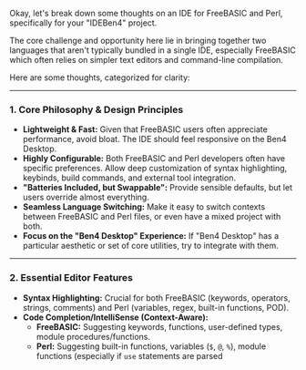 Okay, let's break down some thoughts on an IDE for FreeBASIC and Perl, specifically for your "IDEBen4" project.

The core challenge and opportunity here lie in bringing together two languages that aren't typically bundled in a single IDE, especially FreeBASIC which often relies on simpler text editors and command-line compilation.

Here are some thoughts, categorized for clarity:

---

### **1. Core Philosophy & Design Principles**

*   **Lightweight & Fast:** Given that FreeBASIC users often appreciate performance, avoid bloat. The IDE should feel responsive on the Ben4 Desktop.
*   **Highly Configurable:** Both FreeBASIC and Perl developers often have specific preferences. Allow deep customization of syntax highlighting, keybinds, build commands, and external tool integration.
*   **"Batteries Included, but Swappable":** Provide sensible defaults, but let users override almost everything.
*   **Seamless Language Switching:** Make it easy to switch contexts between FreeBASIC and Perl files, or even have a mixed project with both.
*   **Focus on the "Ben4 Desktop" Experience:** If "Ben4 Desktop" has a particular aesthetic or set of core utilities, try to integrate with them.

---

### **2. Essential Editor Features**

*   **Syntax Highlighting:** Crucial for both FreeBASIC (keywords, operators, strings, comments) and Perl (variables, regex, built-in functions, POD).
*   **Code Completion/IntelliSense (Context-Aware):**
    *   **FreeBASIC:** Suggesting keywords, functions, user-defined types, module procedures/functions.
    *   **Perl:** Suggesting built-in functions, variables (`$`, `@`, `%`), module functions (especially if `use` statements are parsed
    